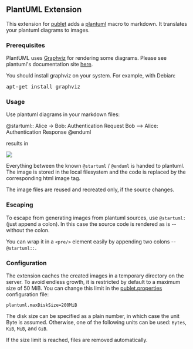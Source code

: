 ## PlantUML Extension

This extension for [publet](https://eknet.org/main/projects/publet/) adds
a [plantuml](http://plantuml.sourceforge.net/) macro to markdown. It translates
your plantuml diagrams to images.

### Prerequisites

PlantUML uses [Graphviz](http://www.graphviz.org/) for rendering some diagrams. Please see
plantuml's documentation site [here](http://plantuml.sourceforge.net/graphvizdot.html).

You should install graphviz on your system. For example, with Debian:

<pre>
apt-get install graphviz
</pre>

### Usage

Use plantuml diagrams in your markdown files:

@startuml::
Alice -> Bob: Authentication Request
Bob --> Alice: Authentication Response
@enduml

results in

<p>
<img src="http://plantuml.sourceforge.net/imgp/index.png"/>
</p>

Everything between the known `@startuml` / `@enduml` is handed to plantuml. The image is
stored in the local filesystem and the code is replaced by the corresponding html image tag.

The image files are reused and recreated only, if the source changes.

### Escaping

To escape from generating images from plantuml sources, use `@startuml:` (just append a
colon). In this case the source code is rendered as is -- without the colon.

You can wrap it in a `<pre/>` element easily by appending two colons -- `@startuml::`.

### Configuration

The extension caches the created images in a temporary directory on the server. To avoid
endless growth, it is restricted by default to a maximum size of 50 MiB. You can change
this limit in the [publet.properties](../../configuration.html#Configuration_File) configuration
file:

    plantuml.maxDiskSize=200MiB

The disk size can be specified as a plain number, in which case the unit Byte is assumed. Otherwise,
one of the following units can be used: `Bytes`, `KiB`, `MiB`, and `GiB`.

If the size limit is reached, files are removed automatically.